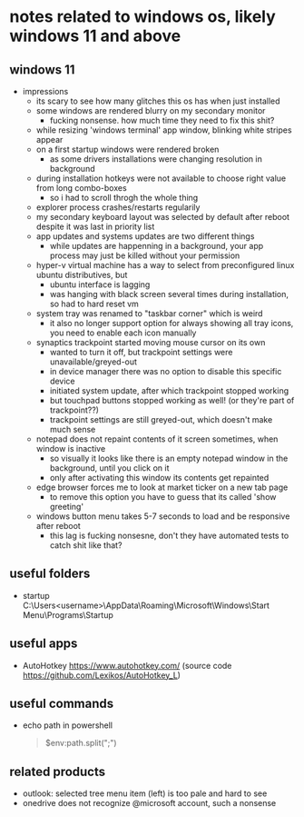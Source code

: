 # notes related to windows os, likely windows 11 and above


## windows 11

- impressions
  - its scary to see how many glitches this os has when just installed
  - some windows are rendered blurry on my secondary monitor
    - fucking nonsense. how much time they need to fix this shit?
  - while resizing 'windows terminal' app window, blinking white stripes appear
  - on a first startup windows were rendered broken
    - as some drivers installations were changing resolution in background
  - during installation hotkeys were not available to choose right value from long combo-boxes
    - so i had to scroll throgh the whole thing
  - explorer process crashes/restarts regularily
  - my secondary keyboard layout was selected by default after reboot despite it was last in priority list
  - app updates and systems updates are two different things
    - while updates are happenning in a background, your app process may just be killed without your permission
  - hyper-v virtual machine has a way to select from preconfigured linux ubuntu distributives, but
    - ubuntu interface is lagging
    - was hanging with black screen several times during installation, so had to hard reset vm
  - system tray was renamed to "taskbar corner" which is weird
    - it also no longer support option for always showing all tray icons, you need to enable each icon manually
  - synaptics trackpoint started moving mouse cursor on its own
    - wanted to turn it off, but trackpoint settings were unavailable/greyed-out
    - in device manager there was no option to disable this specific device
    - initiated system update, after which trackpoint stopped working
    - but touchpad buttons stopped working as well! (or they're part of trackpoint??)
    - trackpoint settings are still greyed-out, which doesn't make much sense
  - notepad does not repaint contents of it screen sometimes, when window is inactive
    - so visually it looks like there is an empty notepad window in the background, until you click on it
    - only after activating this window its contents get repainted
  - edge browser forces me to look at market ticker on a new tab page
    - to remove this option you have to guess that its called 'show greeting'
  - windows button menu takes 5-7 seconds to load and be responsive after reboot
    - this lag is fucking nonsesne, don't they have automated tests to catch shit like that?



## useful folders

- startup C:\Users\<username>\AppData\Roaming\Microsoft\Windows\Start Menu\Programs\Startup


## useful apps

- AutoHotkey https://www.autohotkey.com/ (source code https://github.com/Lexikos/AutoHotkey_L)


## useful commands

- echo path in powershell
  > $env:path.split(";")


## related products

- outlook: selected tree menu item (left) is too pale and hard to see
- onedrive does not recognize @microsoft account, such a nonsense
